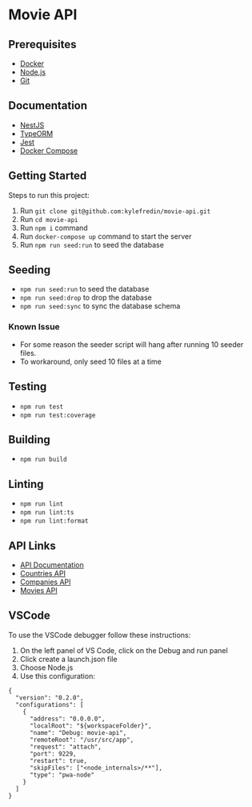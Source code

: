 # Movie API

## Prerequisites

- [Docker](https://docs.docker.com/get-docker/)
- [Node.js](https://nodejs.org/en/)
- [Git](https://git-scm.com/)

## Documentation

- [NestJS](https://docs.nestjs.com/)
- [TypeORM](https://github.com/typeorm/typeorm)
- [Jest](https://jestjs.io/docs/en/getting-started)
- [Docker Compose](https://docs.docker.com/compose/)

## Getting Started

Steps to run this project:

1. Run `git clone git@github.com:kylefredin/movie-api.git`
2. Run `cd movie-api`
3. Run `npm i` command
4. Run `docker-compose up` command to start the server
5. Run `npm run seed:run` to seed the database

## Seeding

- `npm run seed:run` to seed the database
- `npm run seed:drop` to drop the database
- `npm run seed:sync` to sync the database schema

### Known Issue

- For some reason the seeder script will hang after running 10 seeder files.
- To workaround, only seed 10 files at a time

## Testing

- `npm run test`
- `npm run test:coverage`

## Building

- `npm run build`

## Linting

- `npm run lint`
- `npm run lint:ts`
- `npm run lint:format`

## API Links

- [API Documentation](http://localhost:3000/api)
- [Countries API](http://localhost:3000/countries)
- [Companies API](http://localhost:3000/companies)
- [Movies API](http://localhost:3000/movies)

## VSCode

To use the VSCode debugger follow these instructions:

1. On the left panel of VS Code, click on the Debug and run panel
2. Click create a launch.json file
3. Choose Node.js
4. Use this configuration:

```
{
  "version": "0.2.0",
  "configurations": [
    {
      "address": "0.0.0.0",
      "localRoot": "${workspaceFolder}",
      "name": "Debug: movie-api",
      "remoteRoot": "/usr/src/app",
      "request": "attach",
      "port": 9229,
      "restart": true,
      "skipFiles": ["<node_internals>/**"],
      "type": "pwa-node"
    }
  ]
}

```
